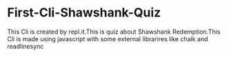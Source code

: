 # First-Cli-Shawshank-Quiz
This Cli is created by repl.it.This is quiz about Shawshank Redemption.This Cli is made using javascript with some external librarires like chalk and readlinesync
